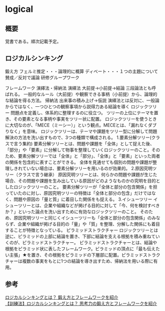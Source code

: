 # logical

## 概要
覚書である。順次記載予定。

## ロジカルシンキング

鍛え方
    フェルミ推定・・・論理的に概算
    ディベート・・・１つの主題について賛成／反対で議論
    研修グループワーク

フレームワーク
    演繹法・帰納法
        演繹法
            大前提→小前提→結論
            三段論法とも呼ばれる。
            一般的なルール（大前提）や観察できる事柄（小前提）から、論理的な結論を得る方法。
        帰納法
            出来事の積み上げ→仮説
            演繹法とは反対に、一般論からではなく、一つひとつの観察事項から説得力ある結論を導く
    ロジックツリー
        問題点を定義し、体系的に整理するのに役立つ。
        ツリーの上位にテーマを置き、その要素となる事柄や事実をツリー状に配置。
        ロジックツリーを使うときに大切なのが、「MECE（ミーシー）」という観点。MECEとは、「漏れなくダブりなく」を意味。
        ロジックツリーは、テーマや課題をツリー型に分解して問題解決の方法を洗い出すもので、3つの種類で構成される。
            1.要素分解ツリー(クラスで言う集約)
                要素分解ツリーとは、問題や課題を「全体」として捉えた後、「部分」や「要素」に分解して物事を整理していくロジックツリーのこと。そのため、要素分解ツリーでは「全体」と「部分」、「全体」と「要素」といった両者の関係を包含的に表すことができる。
                全体を見通せても個別の問題や課題が整理しきれていない場合は、要素分解ツリーを用いるのが効果的。
            2.原因究明ツリー（クラスで言う継承）
                原因究明ツリーとは、何らかの問題や課題が生じた場合、その問題や課題を生み出している原因がどのようなものかの究明を目的としたロジックツリーのこと。
                要素分解ツリーが「全体と部分の包含関係」を担っていたのに対し、原因究明ツリーの特徴は「全体と部分の包含」だけではなく、問題や原因の「量と質」に着目した関係をも捉える。
            3.イシューツリー
                イシューツリーとは、企業や組織などが掲げる目的に対して「今、何を検討すべきか？」といった論点を洗い出すために有効なロジックツリーのこと。
                そのため、原因究明ツリーと同じくイシューツリーも「全体と部分の包含関係」のみならず、企業や組織が掲げる目的の「量」や「質」を整理、分解した関係にも着目することが特徴となっている。
    ピラミッドストラクチャー
        ロジックツリーとは逆に、ピラミッドの上部に結論を置き、下部に結論を支える根拠を積み重ねていくのが、ピラミッドストラクチャー。
        ピラミッドストラクチャーとは、結論や根拠をピラミッド状に表したフレームワーク。ピラミッドの頂点に「最も伝えたい主張」★を置き、その根拠をピラミッドの下層部に配置。ピラミッドストラクチャーは複数の事実をもとに1つの結論を導き出すため、帰納法を用いる際に有用。
        


## 参考
[ロジカルシンキングとは？ 鍛え方とフレームワークを紹介](https://www.recurrent.jp/articles/what-is-logicalthinking)  
[【訓練法】ロジカルシンキングとは？ 思考力の鍛え方とフレームワークを紹介](https://www.kaonavi.jp/dictionary/logical-thinking/)  